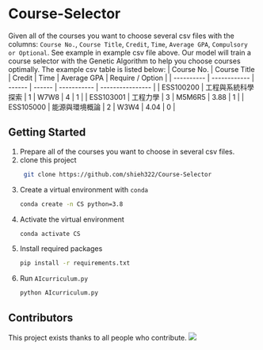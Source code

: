 # Course-Selector
Given all of the courses you want to choose several csv files with the columns: `Course No.`, `Course Title`, `Credit`, `Time`, `Average GPA`, `Compulsory or Optional`. See example in example csv file above. Our model will train a course selector with the Genetic Algorithm to help you choose courses optimally. The example csv table is listed below:
| Course No. | Course Title | Credit | Time   | Average GPA | Require / Option |
| ---------- | ------------ | ------ | ------ | ----------- | ---------------- |
| ESS100200  | 工程與系統科學探索    | 1      | W7W8   | 4           | 1                |
| ESS103001  | 工程力學         | 3      | M5M6R5 | 3.88        | 1                |
| ESS105000  | 能源與環境概論      | 2      | W3W4   | 4.04        | 0                |

## Getting Started
1. Prepare all of the courses you want to choose in several csv files.
1. clone this project
   ```bash
    git clone https://github.com/shieh322/Course-Selector
    ```
1. Create a virtual environment with `conda`
    ```bash
    conda create -n CS python=3.8
    ```
1. Activate the virtual environment
    ```bash 
    conda activate CS
    ```
1. Install required packages
    ```bash
    pip install -r requirements.txt
    ```
1. Run `AIcurriculum.py`
	```bash
	python AIcurriculum.py
	```
## Contributors
This project exists thanks to all people who contribute.
<a href="https://github.com/LeoTheBestCoder/CV-Final-Project/graphs/contributors">
  <img src="https://contrib.rocks/image?repo=LeoTheBestCoder/CV-Final-Project" />
</a>
